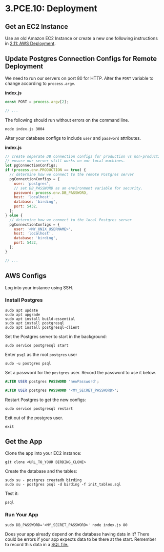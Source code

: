 # 3.PCE.10: Deployment

## Get an EC2 Instance

Use an old Amazon EC2 Instance or create a new one following instructions in [2.11: AWS Deployment](../../2-back-end-basics/2.11-aws-deployment.md).

## Update Postgres Connection Configs for Remote Deployment

We need to run our servers on port 80 for HTTP. Alter the `PORT` variable to change according to `process.argv`.

**index.js**

```javascript
const PORT = process.argv[2];

// ...
```

The following should run without errors on the command line.

```text
node index.js 3004
```

Alter your database configs to include `user` and `password` attributes.

**index.js**

```javascript
// create separate DB connection configs for production vs non-production environments.
// ensure our server still works on our local machines.
let pgConnectionConfigs;
if (process.env.PRODUCTION == true) {
  // determine how we connect to the remote Postgres server
  pgConnectionConfigs = {
    user: 'postgres',
    // set DB_PASSWORD as an environment variable for security.
    password: process.env.DB_PASSWORD,
    host: 'localhost',
    database: 'birding',
    port: 5432,
  };
} else {
  // determine how we connect to the local Postgres server
  pgConnectionConfigs = {
    user: '<MY_UNIX_USERNAME>',
    host: 'localhost',
    database: 'birding',
    port: 5432,
  };
}

// ...
```

## AWS Configs

Log into your instance using SSH.

### Install Postgres

```text
sudo apt update
sudo apt upgrade
sudo apt install build-essential
sudo apt install postgresql
sudo apt install postgresql-client
```

Set the Postgres server to start in the background:

```text
sudo service postgresql start
```

Enter `psql` as the root `postgres` user

```text
sudo -u postgres psql
```

Set a password for the `postgres` user. Record the password to use it below.

```sql
ALTER USER postgres PASSWORD 'newPassword';
```

```sql
ALTER USER postgres PASSWORD '<MY_SECRET_PASSWORD>';
```

Restart Postgres to get the new configs:

```text
sudo service postgresql restart
```

Exit out of the postgres user.

```text
exit
```

## Get the App

Clone the app into your EC2 instance:

```text
git clone <URL_TO_YOUR BIRDING_CLONE>
```

Create the database and the tables:

```text
sudo su - postgres createdb birding
sudo su - postgres psql -d birding -f init_tables.sql
```

Test it:

```text
psql
```

### Run Your App

```
sudo DB_PASSWORD='<MY_SECRET_PASSWORD>' node index.js 80
```

Does your app already depend on the database having data in it? There could be errors if your app expects data to be there at the start. Remember to record this data in a [SQL file.](../3.5-sql-applications/3.5.7-database-setup.md)
